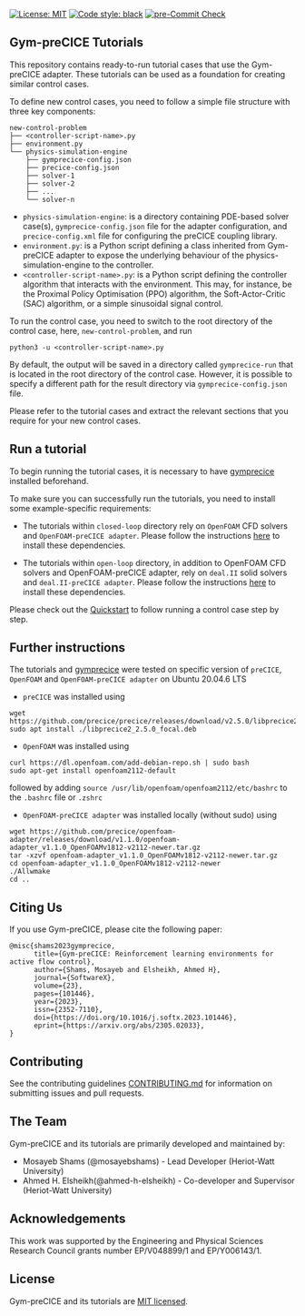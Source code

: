 [![License: MIT](https://img.shields.io/badge/License-MIT-blue.svg)](https://github.com/gymprecice/gymprecice/blob/master/LICENSE.md)
[![Code style: black](https://img.shields.io/badge/code%20style-black-000000.svg)](https://github.com/psf/black)
[![pre-Commit Check](https://github.com/gymprecice/tutorials/actions/workflows/pre-commit.yml/badge.svg)](https://github.com/gymprecice/tutorials/actions/workflows/pre-commit.yml)
## Gym-preCICE Tutorials

This repository contains ready-to-run tutorial cases that use the Gym-preCICE adapter. These tutorials can be used as a foundation for creating similar control cases.

To define new control cases, you need to follow a simple file structure with three key components:
```
new-control-problem
├── <controller-script-name>.py
├── environment.py
└── physics-simulation-engine
    ├── gymprecice-config.json
    ├── precice-config.json
    ├── solver-1
    ├── solver-2
    ├── ...
    └── solver-n
```
- `physics-simulation-engine`: is a directory containing PDE-based solver case(s), `gymprecice-config.json` file for the adapter configuration, and `precice-config.xml` file for configuring the preCICE coupling library.
- `environment.py`: is a Python script defining a class inherited from Gym-preCICE adapter to expose the underlying behaviour of the physics-simulation-engine to the controller.
- `<controller-script-name>.py`: is a Python script defining the controller algorithm that interacts with the environment. This may, for instance, be the Proximal Policy Optimisation (PPO) algorithm, the Soft-Actor-Critic (SAC) algorithm, or a simple sinusoidal signal control.

To run the control case, you need to switch to the root directory of the control case, here, `new-control-problem`, and run
 ```
 python3 -u <controller-script-name>.py
 ```
By default, the output will be saved in a directory called `gymprecice-run` that is located in the root directory of the control case. However, it is possible to specify a different path for the result directory via `gymprecice-config.json` file.

Please refer to the tutorial cases and extract the relevant sections that you require for your new control cases.


## Run a tutorial
To begin running the tutorial cases, it is necessary to have [gymprecice](https://github.com/gymprecice/gymprecice) installed beforehand.

To make sure you can successfully run the tutorials, you need to install some example-specific requirements:

- The tutorials within `closed-loop` directory rely on `OpenFOAM` CFD solvers and `OpenFOAM-preCICE adapter`. Please follow the instructions [here](https://precice.org/adapter-openfoam-overview.html) to install these dependencies.

- The tutorials within `open-loop` directory, in addition to OpenFOAM CFD solvers and OpenFOAM-preCICE adapter, rely on `deal.II` solid solvers and `deal.II-preCICE adapter`. Please follow the instructions [here](https://precice.org/adapter-dealii-overview.html) to install these dependencies.

Please check out the [Quickstart](https://github.com/gymprecice/gymprecice-tutorials/blob/master/quickstart/quickstart.ipynb) to follow running a control case step by step.

## Further instructions
The tutorials and [gymprecice](https://github.com/gymprecice/gymprecice) were tested on specific version of `preCICE`, `OpenFOAM` and `OpenFOAM-preCICE adapter` on Ubuntu 20.04.6 LTS

- `preCICE` was installed using
```
wget https://github.com/precice/precice/releases/download/v2.5.0/libprecice2_2.5.0_focal.deb
sudo apt install ./libprecice2_2.5.0_focal.deb
```
- `OpenFOAM` was installed using
```
curl https://dl.openfoam.com/add-debian-repo.sh | sudo bash
sudo apt-get install openfoam2112-default
``` 
followed by adding `source /usr/lib/openfoam/openfoam2112/etc/bashrc` to the `.bashrc` file or `.zshrc`
- `OpenFOAM-preCICE adapter` was installed locally (without sudo) using
```
wget https://github.com/precice/openfoam-adapter/releases/download/v1.1.0/openfoam-adapter_v1.1.0_OpenFOAMv1812-v2112-newer.tar.gz
tar -xzvf openfoam-adapter_v1.1.0_OpenFOAMv1812-v2112-newer.tar.gz
cd openfoam-adapter_v1.1.0_OpenFOAMv1812-v2112-newer
./Allwmake
cd ..
```

## Citing Us

If you use Gym-preCICE, please cite the following paper:

```
@misc{shams2023gymprecice,
      title={Gym-preCICE: Reinforcement learning environments for active flow control},
      author={Shams, Mosayeb and Elsheikh, Ahmed H},
      journal={SoftwareX},
      volume={23},
      pages={101446},
      year={2023},
      issn={2352-7110},
      doi={https://doi.org/10.1016/j.softx.2023.101446},
      eprint={https://arxiv.org/abs/2305.02033},
}
```


## Contributing

See the contributing guidelines [CONTRIBUTING.md](https://github.com/gymprecice/tutorials/blob/main/CONTRIBUTING.md)
for information on submitting issues and pull requests.


## The Team

Gym-preCICE and its tutorials are primarily developed and maintained by:
- Mosayeb Shams (@mosayebshams) - Lead Developer (Heriot-Watt University)
- Ahmed H. Elsheikh(@ahmed-h-elsheikh) - Co-developer and Supervisor (Heriot-Watt University)


## Acknowledgements

This work was supported by the Engineering and Physical Sciences Research Council grants number EP/V048899/1 and EP/Y006143/1.


## License

Gym-preCICE and its tutorials are [MIT licensed](https://github.com/gymprecice/tutorials/blob/main/LICENSE).
